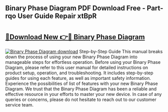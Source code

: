 ## Binary Phase Diagram PDF Download Free - Part-rqo User Guide Repair xtBpR

# <h2><a href="http://dfhhsoi.blite.top/?on=Binary+Phase+Diagram">🔗Download New 👉🔴 Binary Phase Diagram</a></h2>

[![Binary Phase Diagram download](https://i.imgur.com/lujVjoI.png)](http://dfhhsoi.blite.top/?on=Binary+Phase+Diagram)
Step-by-Step Guide This manual breaks down the process of using your new Binary Phase Diagram into manageable steps for effortless operation. Before using your Binary Phase Diagram, please refer to this user manual for detailed instructions on product setup, operation, and troubleshooting. It includes step-by-step guides for using each feature, as well as important safety information. Experience the possibilities of list of features with your new Binary Phase Diagram. We trust that the Binary Phase Diagram has been a reliable and effective resource in your efforts to master your new device. In case of any queries or concerns, please do not hesitate to reach out to our customer service team.
